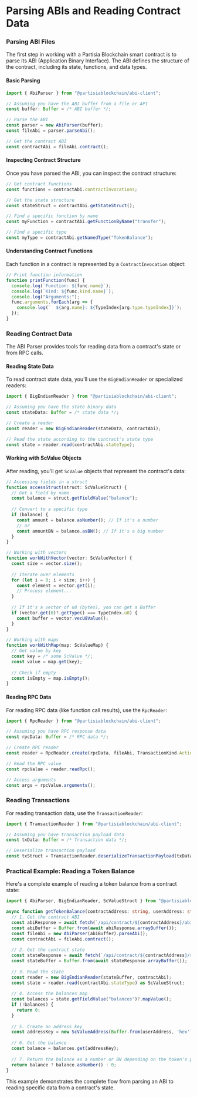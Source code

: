 # Parsing ABIs and Reading Contract Data

### Parsing ABI Files

The first step in working with a Partisia Blockchain smart contract is to parse its ABI (Application Binary Interface). The ABI defines the structure of the contract, including its state, functions, and data types.

#### Basic Parsing

```typescript
import { AbiParser } from "@partisiablockchain/abi-client";

// Assuming you have the ABI buffer from a file or API
const buffer: Buffer = /* ABI buffer */;

// Parse the ABI
const parser = new AbiParser(buffer);
const fileAbi = parser.parseAbi();

// Get the contract ABI
const contractAbi = fileAbi.contract();
```

#### Inspecting Contract Structure

Once you have parsed the ABI, you can inspect the contract structure:

```typescript
// Get contract functions
const functions = contractAbi.contractInvocations;

// Get the state structure
const stateStruct = contractAbi.getStateStruct();

// Find a specific function by name
const myFunction = contractAbi.getFunctionByName("transfer");

// Find a specific type
const myType = contractAbi.getNamedType("TokenBalance");
```

#### Understanding Contract Functions

Each function in a contract is represented by a `ContractInvocation` object:

```typescript
// Print function information
function printFunction(func) {
  console.log(`Function: ${func.name}`);
  console.log(`Kind: ${func.kind.name}`);
  console.log("Arguments:");
  func.arguments.forEach(arg => {
    console.log(`  ${arg.name}: ${TypeIndex[arg.type.typeIndex]}`);
  });
}
```

### Reading Contract Data

The ABI Parser provides tools for reading data from a contract's state or from RPC calls.

#### Reading State Data

To read contract state data, you'll use the `BigEndianReader` or specialized readers:

```typescript
import { BigEndianReader } from "@partisiablockchain/abi-client";

// Assuming you have the state binary data
const stateData: Buffer = /* state data */;

// Create a reader
const reader = new BigEndianReader(stateData, contractAbi);

// Read the state according to the contract's state type
const state = reader.read(contractAbi.stateType);
```

#### Working with ScValue Objects

After reading, you'll get `ScValue` objects that represent the contract's data:

```typescript
// Accessing fields in a struct
function accessStruct(struct: ScValueStruct) {
  // Get a field by name
  const balance = struct.getFieldValue("balance");
  
  // Convert to a specific type
  if (balance) {
    const amount = balance.asNumber(); // If it's a number
    // or
    const amountBN = balance.asBN(); // If it's a big number
  }
}

// Working with vectors
function workWithVector(vector: ScValueVector) {
  const size = vector.size();
  
  // Iterate over elements
  for (let i = 0; i < size; i++) {
    const element = vector.get(i);
    // Process element...
  }
  
  // If it's a vector of u8 (bytes), you can get a Buffer
  if (vector.get(0)?.getType() === TypeIndex.u8) {
    const buffer = vector.vecU8Value();
  }
}

// Working with maps
function workWithMap(map: ScValueMap) {
  // Get value by key
  const key = /* some ScValue */;
  const value = map.get(key);
  
  // Check if empty
  const isEmpty = map.isEmpty();
}
```

#### Reading RPC Data

For reading RPC data (like function call results), use the `RpcReader`:

```typescript
import { RpcReader } from "@partisiablockchain/abi-client";

// Assuming you have RPC response data
const rpcData: Buffer = /* RPC data */;

// Create RPC reader
const reader = RpcReader.create(rpcData, fileAbi, TransactionKind.Action);

// Read the RPC value
const rpcValue = reader.readRpc();

// Access arguments
const args = rpcValue.arguments();
```

### Reading Transactions

For reading transaction data, use the `TransactionReader`:

```typescript
import { TransactionReader } from "@partisiablockchain/abi-client";

// Assuming you have transaction payload data
const txData: Buffer = /* Transaction data */;

// Deserialize transaction payload
const txStruct = TransactionReader.deserializeTransactionPayload(txData);
```

### Practical Example: Reading a Token Balance

Here's a complete example of reading a token balance from a contract state:

```typescript
import { AbiParser, BigEndianReader, ScValueStruct } from "@partisiablockchain/abi-client";

async function getTokenBalance(contractAddress: string, userAddress: string) {
  // 1. Get the contract ABI
  const abiResponse = await fetch(`/api/contract/${contractAddress}/abi`);
  const abiBuffer = Buffer.from(await abiResponse.arrayBuffer());
  const fileAbi = new AbiParser(abiBuffer).parseAbi();
  const contractAbi = fileAbi.contract();
  
  // 2. Get the contract state
  const stateResponse = await fetch(`/api/contract/${contractAddress}/state`);
  const stateBuffer = Buffer.from(await stateResponse.arrayBuffer());
  
  // 3. Read the state
  const reader = new BigEndianReader(stateBuffer, contractAbi);
  const state = reader.read(contractAbi.stateType) as ScValueStruct;
  
  // 4. Access the balances map
  const balances = state.getFieldValue("balances")?.mapValue();
  if (!balances) {
    return 0;
  }
  
  // 5. Create an address key
  const addressKey = new ScValueAddress(Buffer.from(userAddress, 'hex'));
  
  // 6. Get the balance
  const balance = balances.get(addressKey);
  
  // 7. Return the balance as a number or BN depending on the token's precision
  return balance ? balance.asNumber() : 0;
}
```

This example demonstrates the complete flow from parsing an ABI to reading specific data from a contract's state.
